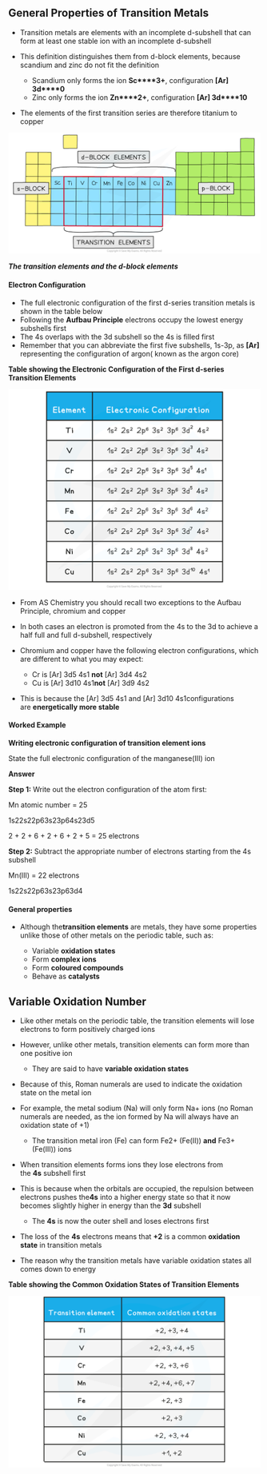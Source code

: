 ## General Properties of Transition Metals

* Transition metals are elements with an incomplete d-subshell that can form at least one stable ion with an incomplete d-subshell
* This definition distinguishes them from d-block elements, because scandium and zinc do not fit the definition

  + Scandium only forms the ion **Sc****3+**, configuration **[Ar] 3d****0**
  + Zinc only forms the ion **Zn****2+**, configuration **[Ar] 3d****10**
* The elements of the first transition series are therefore titanium to copper

![6.2.1 Transition elements and d-block elements, downloadable AS & A Level Chemistry revision notes](6.2.1-Transition-elements-and-d-block-elements.png)

***The transition elements and the d-block elements***

#### Electron Configuration

* The full electronic configuration of the first d-series transition metals is shown in the table below
* Following the **Aufbau Principle** electrons occupy the lowest energy subshells first
* The 4s overlaps with the 3d subshell so the 4s is filled first
* Remember that you can abbreviate the first five subshells, 1s-3p, as **[Ar]** representing the configuration of argon( known as the argon core)

**Table showing the Electronic Configuration of the First d-series Transition Elements**

![Chemistry of Transition Elements - Electronic configuration of transition elements table, downloadable AS & A Level Chemistry revision notes](6.2-Chemistry-of-Transition-Elements-Electronic-configuration-of-transition-elements-table.png)

* From AS Chemistry you should recall two exceptions to the Aufbau Principle, chromium and copper
* In both cases an electron is promoted from the 4s to the 3d to achieve a half full and full d-subshell, respectively
* Chromium and copper have the following electron configurations, which are different to what you may expect:

  + Cr is [Ar] 3d5 4s1 **not** [Ar] 3d4 4s2
  + Cu is [Ar] 3d10 4s1**not** [Ar] 3d9 4s2
* This is because the [Ar] 3d5 4s1 and [Ar] 3d10 4s1configurations are **energetically more stable**

#### Worked Example

**Writing electronic configuration of transition element ions**

State the full electronic configuration of the manganese(III) ion

**Answer**

**Step 1:** Write out the electron configuration of the atom first:

Mn atomic number = 25

1s22s22p63s23p64s23d5

2 + 2 + 6 + 2 + 6 + 2 + 5 = 25 electrons

**Step 2:** Subtract the appropriate number of electrons starting from the 4s subshell

Mn(III) = 22 electrons

1s22s22p63s23p63d4

#### General properties

* Although the**transition elements** are metals, they have some properties unlike those of other metals on the periodic table, such as:

  + Variable **oxidation states**
  + Form **complex ions**
  + Form **coloured compounds**
  + Behave as **catalysts**

## Variable Oxidation Number

* Like other metals on the periodic table, the transition elements will lose electrons to form positively charged ions
* However, unlike other metals, transition elements can form more than one positive ion

  + They are said to have **variable oxidation states**
* Because of this, Roman numerals are used to indicate the oxidation state on the metal ion
* For example, the metal sodium (Na) will only form Na+ ions (no Roman numerals are needed, as the ion formed by Na will always have an oxidation state of +1)

  + The transition metal iron (Fe) can form Fe2+ (Fe(II)) **and** Fe3+ (Fe(III)) ions

* When transition elements forms ions they lose electrons from the **4s** subshell first
* This is because when the orbitals are occupied, the repulsion between electrons pushes the**4s** into a higher energy state so that it now becomes slightly higher in energy than the **3d** subshell

  + The **4s** is now the outer shell and loses electrons first
* The loss of the **4s** electrons means that **+2** is a common **oxidation state** in transition metals
* The reason why the transition metals have variable oxidation states all comes down to energy

**Table showing the Common Oxidation States of Transition Elements**

![Oxidation states of transition elements table, downloadable AS & A Level Chemistry revision notes](6.2.5-Oxidation-states-of-transition-elements-table.png)